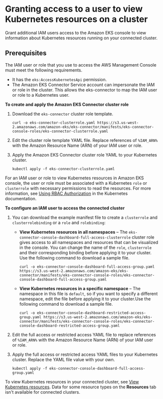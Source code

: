 # Granting access to a user to view Kubernetes resources on a cluster<a name="connector-grant-access"></a>

Grant additional IAM users access to the Amazon EKS console to view information about Kubernetes resources running on your connected cluster\.

## Prerequisites<a name="connector-grant-access-prereqs"></a>

The IAM user or role that you use to access the AWS Management Console must meet the following requirements\.
+ It has the `eks:AccessKubernetesApi` permission\.
+ The Amazon EKS Connector Service account can impersonate the IAM or role in the cluster\. This allows the eks\-connector to map the IAM user or role to a Kubernetes user\.

**To create and apply the Amazon EKS Connector cluster role**

1. Download the `eks-connector` cluster role template\.

   ```
   curl -o eks-connector-clusterrole.yaml https://s3.us-west-2.amazonaws.com/amazon-eks/eks-connector/manifests/eks-connector-console-roles/eks-connector-clusterrole.yaml
   ```

1. Edit the cluster role template YAML file\. Replace references of `%IAM_ARN%` with the Amazon Resource Name \(ARN\) of your IAM user or role\.

1. Apply the Amazon EKS Connector cluster role YAML to your Kubernetes cluster\.

   ```
   kubectl apply -f eks-connector-clusterrole.yaml
   ```

For an IAM user or role to view Kubernetes resources in Amazon EKS console, the user or role must be associated with a Kubernetes `role` or `clusterrole` with necessary permissions to read the resources\. For more information, see [Using RBAC Authorization](https://kubernetes.io/docs/reference/access-authn-authz/rbac/) in the Kubernetes documentation\.

**To configure an IAM user to access the connected cluster**

1. You can download the example manifest file to create a `clusterrole` and `clusterrolebinding` or a `role` and `rolebinding`:
   + **View Kubernetes resources in all namespaces** – The `eks-connector-console-dashboard-full-access-clusterrole` cluster role gives access to all namespaces and resources that can be visualized in the console\. You can change the name of the `role`, `clusterrole` and their corresponding binding before applying it to your cluster\. Use the following command to download a sample file\.

     ```
     curl -o eks-connector-console-dashboard-full-access-group.yaml https://s3.us-west-2.amazonaws.com/amazon-eks/eks-connector/manifests/eks-connector-console-roles/eks-connector-console-dashboard-full-access-group.yaml
     ```
   + **View Kubernetes resources in a specific namespace** – The namespace in this file is `default`, so if you want to specify a different namespace, edit the file before applying it to your cluster\.Use the following command to download a sample file\.

     ```
     curl -o eks-connector-console-dashboard-restricted-access-group.yaml https://s3.us-west-2.amazonaws.com/amazon-eks/eks-connector/manifests/eks-connector-console-roles/eks-connector-console-dashboard-restricted-access-group.yaml
     ```

1. Edit the full access or restricted access YAML file to replace references of `%IAM_ARN%` with the Amazon Resource Name \(ARN\) of your IAM user or role\.

1. Apply the full access or restricted access YAML files to your Kubernetes cluster\. Replace the YAML file value with your own\.

   ```
   kubectl apply -f eks-connector-console-dashboard-full-access-group.yaml
   ```

To view Kubernetes resources in your connected cluster, see [View Kubernetes resources](view-kubernetes-resources.md)\. Data for some resource types on the **Resources** tab isn't available for connected clusters\.
